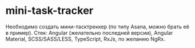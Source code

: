 # mini-task-tracker
Необходимо создать мини-тасктреккер (по типу Asana, можно брать её в пример).
Стек: Angular (желательно последней версии), Angular Material, SCSS/SASS/LESS, TypeScript, RxJs, по желанию NgRx.
